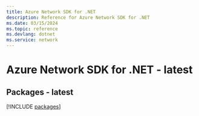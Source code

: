 ```yaml
---
title: Azure Network SDK for .NET
description: Reference for Azure Network SDK for .NET
ms.date: 03/15/2024
ms.topic: reference
ms.devlang: dotnet
ms.service: network
---
```

# Azure Network SDK for .NET - latest
## Packages - latest
[!INCLUDE [packages](network-index.md)]